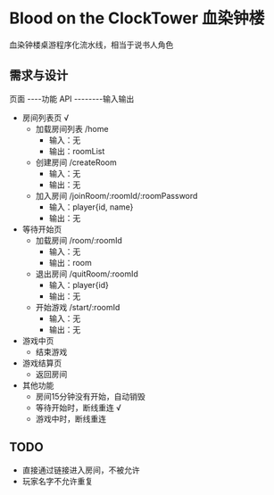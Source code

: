 # Blood on the ClockTower 血染钟楼

血染钟楼桌游程序化流水线，相当于说书人角色

## 需求与设计

页面
----功能 API
--------输入输出

+ 房间列表页 √
    + 加载房间列表 /home 
        + 输入：无
        + 输出：roomList
    + 创建房间 /createRoom 
        + 输入：无
        + 输出：无
    + 加入房间 /joinRoom/:roomId/:roomPassword 
        + 输入：player{id, name}
        + 输出：无
+ 等待开始页
    + 加载房间 /room/:roomId
        + 输入：无
        + 输出：room
    + 退出房间 /quitRoom/:roomId
        + 输入：player{id}
        + 输出：无
    + 开始游戏 /start/:roomId
        + 输入：无
        + 输出：无
+ 游戏中页
    + 结束游戏
+ 游戏结算页
    + 返回房间
+ 其他功能
    + 房间15分钟没有开始，自动销毁
    + 等待开始时，断线重连 √
    + 游戏中时，断线重连


## TODO
+ 直接通过链接进入房间，不被允许
+ 玩家名字不允许重复

